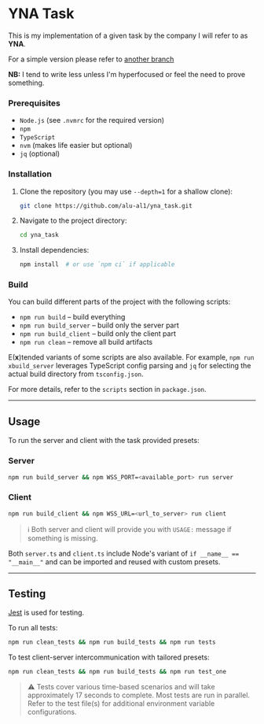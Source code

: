 # YNA Task

This is my implementation of a given task by the company I will refer to as **YNA**.

For a simple version please refer to [another branch](https://github.com/alu-al1/yna_task/tree/kiss_principle)

**NB:** I tend to write less unless I'm hyperfocused or feel the need to prove something.

### Prerequisites

- `Node.js` (see `.nvmrc` for the required version)
- `npm`
- `TypeScript`
- `nvm` (makes life easier but optional)
- `jq` (optional)

### Installation

1. Clone the repository (you may use `--depth=1` for a shallow clone):

   ```bash
   git clone https://github.com/alu-al1/yna_task.git
   ```

2. Navigate to the project directory:

   ```bash
   cd yna_task
   ```

3. Install dependencies:

   ```bash
   npm install  # or use `npm ci` if applicable
   ```

### Build

You can build different parts of the project with the following scripts:

- `npm run build` – build everything
- `npm run build_server` – build only the server part
- `npm run build_client` – build only the client part
- `npm run clean` – remove all build artifacts

E(**x**)tended variants of some scripts are also available. For example, `npm run xbuild_server` leverages TypeScript config parsing and `jq` for selecting the actual build directory from `tsconfig.json`.

For more details, refer to the `scripts` section in `package.json`.

---

## Usage

To run the server and client with the task provided presets:

### Server

```bash
npm run build_server && npm WSS_PORT=<available_port> run server
```

### Client

```bash
npm run build_client && npm WSS_URL=<url_to_server> run client
```
> ℹ️ Both server and client will provide you with `USAGE:` message if something is missing.

Both `server.ts` and `client.ts` include Node's variant of `if __name__ == "__main__"` and can be imported and reused with custom presets.


---

## Testing

[Jest](https://jestjs.io/docs/getting-started) is used for testing.

To run all tests:

```bash
npm run clean_tests && npm run build_tests && npm run tests
```

To test client-server intercommunication with tailored presets:

```bash
npm run clean_tests && npm run build_tests && npm run test_one
```

> ⚠️ Tests cover various time-based scenarios and will take approximately 17 seconds to complete. Most tests are run in parallel. Refer to the test file(s) for additional environment variable configurations.